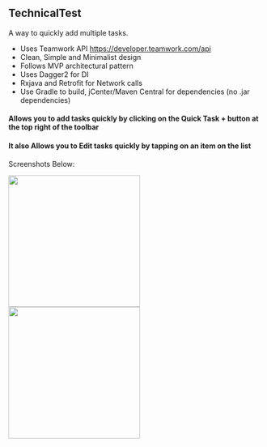 ## TechnicalTest
A way to quickly add multiple tasks.

-  Uses Teamwork API https://developer.teamwork.com/api
-  Clean, Simple and Minimalist design
-  Follows MVP architectural pattern
-  Uses Dagger2 for DI
-  Rxjava and Retrofit for Network calls
-  Use Gradle to build, jCenter/Maven Central for dependencies (no .jar dependencies)

#### Allows you to add tasks quickly by clicking on the Quick Task + button at the top right of the toolbar

#### It also Allows you to Edit tasks quickly by tapping on an item on the list

Screenshots Below:

<a href="#"><img src="https://github.com/tosinonikute/TeamworkMobileTechnicalTest/blob/master/images/screen1.png" align="left" width="260" ></a>

<a href="#"><img src="https://github.com/tosinonikute/TeamworkMobileTechnicalTest/blob/master/images/screen2.png" align="left" width="260" ></a>
